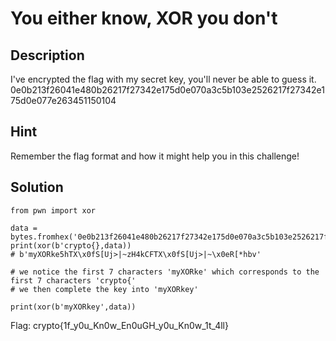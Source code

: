# You either know, XOR you don't
## Description
I've encrypted the flag with my secret key, you'll never be able to guess it.
0e0b213f26041e480b26217f27342e175d0e070a3c5b103e2526217f27342e175d0e077e263451150104
## Hint
Remember the flag format and how it might help you in this challenge!
## Solution
```
from pwn import xor

data = bytes.fromhex('0e0b213f26041e480b26217f27342e175d0e070a3c5b103e2526217f27342e175d0e077e263451150104')
print(xor(b'crypto{},data))
# b'myXORke5hTX\x0fS[Uj>|~zH4kCFTX\x0fS[Uj>|~\x0eR[*hbv'

# we notice the first 7 characters 'myXORke' which corresponds to the first 7 characters 'crypto{'
# we then complete the key into 'myXORkey'

print(xor(b'myXORkey',data))
```
Flag: crypto{1f_y0u_Kn0w_En0uGH_y0u_Kn0w_1t_4ll}
